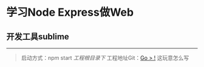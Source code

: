 # 学习Node Express做Web
## 开发工具sublime
-------------------
> 启动方式：npm start *工程根目录下*
> 工程地址Git：[Go > !](https://github.com/yongbiaoshi/subweb "git repositry")
    这玩意怎么写

